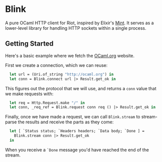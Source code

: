 # Blink

A pure OCaml HTTP client for Riot, inspired by Elixir's [Mint][mint]. It serves as a lower-level library for handling HTTP sockets within a single process. 

[mint]: https://github.com/elixir-mint/mint/

## Getting Started

Here's a basic example where we fetch the [OCaml.org][ocaml] website.

[ocaml]: https://ocaml.org

First we create a connection, which we can reuse:

<!-- $MDX file=./test/get_ocaml_org_test.ml,part=conn -->
```ocaml
  let url = (Uri.of_string "http://ocaml.org") in
  let conn = Blink.connect url |> Result.get_ok in
```

This figures out the protocol that we will use, and returns a `conn` value that we make requests with:

<!-- $MDX file=./test/get_ocaml_org_test.ml,part=request -->
```ocaml
  let req = Http.Request.make "/" in
  let conn, _req_ref = Blink.request conn req () |> Result.get_ok in
```

Finally, once we have made a request, we can call `Blink.stream` to stream-parse the results and receive the parts as they come:

<!-- $MDX file=./test/get_ocaml_org_test.ml,part=stream -->
```ocaml
  let [ `Status status; `Headers headers; `Data body; `Done ] =
    Blink.stream conn |> Result.get_ok
  in
```

When you receive a `` `Done `` message you'd have reached the end of the stream.
